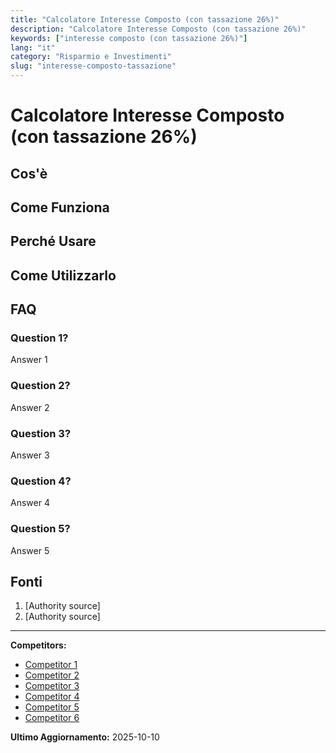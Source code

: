 ```yaml
---
title: "Calcolatore Interesse Composto (con tassazione 26%)"
description: "Calcolatore Interesse Composto (con tassazione 26%)"
keywords: ["interesse composto (con tassazione 26%)"]
lang: "it"
category: "Risparmio e Investimenti"
slug: "interesse-composto-tassazione"
---
```


# Calcolatore Interesse Composto (con tassazione 26%)

<!-- TODO: Add introduction -->

## Cos'è

<!-- TODO: Explain what this calculator does -->

## Come Funziona

<!-- TODO: Explain methodology -->

## Perché Usare

<!-- TODO: List benefits -->

## Come Utilizzarlo

<!-- TODO: Step-by-step guide -->

## FAQ

### Question 1?
Answer 1

### Question 2?
Answer 2

### Question 3?
Answer 3

### Question 4?
Answer 4

### Question 5?
Answer 5

## Fonti

1. [Authority source]
2. [Authority source]

---

**Competitors:**
- [Competitor 1](https://economiapertutti.bancaditalia.it/strumenti/calcolatori/calcolatore-dell-interesse/)
- [Competitor 2](https://www.qualebroker.com/calcolatori/calcolatore-tassazione-dividendi)
- [Competitor 3](https://www.qualeconto.it/calcolatore-guadagno.php)
- [Competitor 4](https://www.visionscf.it/interesse-composto/)
- [Competitor 5](https://extraetf.com/it/calculator/compound-interest)
- [Competitor 6](https://athenaconsulenza.it/calcolatore-interesse-composto/)

**Ultimo Aggiornamento:** 2025-10-10
